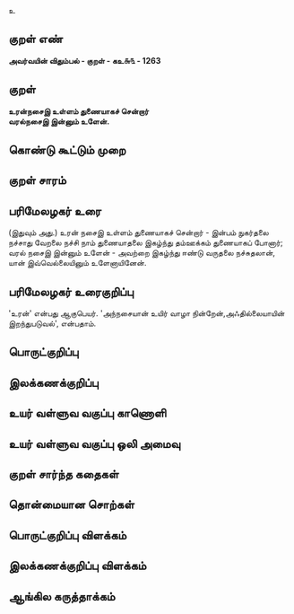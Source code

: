 உ

## குறள் எண் 

**அவர்வயின் விதும்பல் - குறள் - கஉ௬௩ - 1263**

## குறள் 

**உரன்நசைஇ உள்ளம் துணையாகச் சென்றார்  
வரல்நசைஇ இன்னும் உளேன்.**

## கொண்டு கூட்டும் முறை


## குறள் சாரம் 


## பரிமேலழகர் உரை

(இதுவும் அது.) உரன் நசைஇ உள்ளம் துணையாகச் சென்றார் - இன்பம் நுகர்தலை நச்சாது வேறலை நச்சி நாம் துணையாதலை இகழ்ந்து தம்ஊக்கம் துணையாகப் போனார்; வரல் நசைஇ இன்னும் உளேன் - அவற்றை இகழ்ந்து ஈண்டு வருதலை நச்சுதலான், யான் இவ்வெல்லையினும் உளேனாயினேன்.

## பரிமேலழகர் உரைகுறிப்பு   

'உரன்' என்பது ஆகுபெயர். 'அந்நசையான் உயிர் வாழா நின்றேன்,அஃதில்லையாயின் இறந்துபடுவல்', என்பதாம்.

## பொருட்குறிப்பு 


## இலக்கணக்குறிப்பு  


## உயர் வள்ளுவ வகுப்பு காணொளி


## உயர் வள்ளுவ வகுப்பு ஒலி அமைவு 

 
## குறள் சார்ந்த கதைகள் 


## தொன்மையான சொற்கள்


## பொருட்குறிப்பு விளக்கம்


## இலக்கணக்குறிப்பு விளக்கம்


## ஆங்கில கருத்தாக்கம் 


